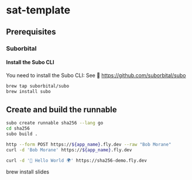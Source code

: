 # sat-template

## Prerequisites

### Suborbital

#### Install the Subo CLI

You need to install the Subo CLI: See 👀 https://github.com/suborbital/subo

```bash
brew tap suborbital/subo
brew install subo
```

## Create and build the runnable

```bash
subo create runnable sha256 --lang go
cd sha256
subo build .
```


```bash
http --form POST https://${app_name}.fly.dev --raw "Bob Morane"
curl -d 'Bob Morane' https://${app_name}.fly.dev

curl -d '👋 Hello World 🌍' https://sha256-demo.fly.dev
```

brew install slides

